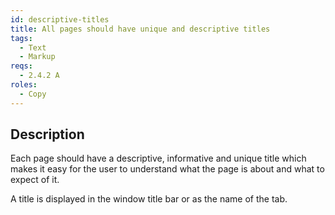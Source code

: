 ```yaml
---
id: descriptive-titles
title: All pages should have unique and descriptive titles
tags:
  - Text
  - Markup
reqs:
  - 2.4.2 A
roles:
  - Copy
---
```


## Description

Each page should have a descriptive, informative and unique title which makes it easy for the user to understand what the page is about and what to expect of it.

A title is displayed in the window title bar or as the name of the tab.
